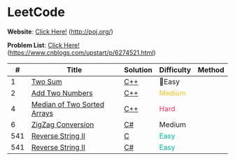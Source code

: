 # LeetCode

**Website**: [Click Here!](http://poj.org/) (http://poj.org/)

**Problem List**: [Click Here!](https://www.cnblogs.com/upstart/p/6274521.html) (https://www.cnblogs.com/upstart/p/6274521.html)

| #    | Title                 | Solution  | Difficulty | Method |
| ---- | --------------------- | --------  | ---------- | ------ |
| 1    | [Two Sum](https://leetcode-cn.com/problems/two-sum/) | [C++](./0001%20-%20Two%20Sum.cpp) | :green_heart:Easy ||
| 2    | [Add Two Numbers](https://leetcode-cn.com/problems/add-two-numbers/) | [C++](./0002%20-%20Add%20Two%20Numbers.cpp) | <span style="color:rgb(255,192,30)">Medium</span> ||
| 4    | [Median of Two Sorted Arrays](https://leetcode-cn.com/problems/median-of-two-sorted-arrays/) | [C++](./0004%20-%20Median%20of%20Two%20Sorted%20Arrays.cpp) | <span style="color:rgb(255,55,95)">Hard</span> ||
| 6    | [ZigZag Conversion](https://leetcode-cn.com/problems/zigzag-conversion/) | [C#](./0006%20-%20ZigZag%20Conversion.cs) | Medium ||
| 541  | [Reverse String II](https://leetcode-cn.com/problems/reverse-string-ii/) | [C](./0541%20-%20Reverse%20String%20II.c) | <span style="color:rgb(0,184,163)">Easy</span> ||
| 541  | [Reverse String II](https://leetcode-cn.com/problems/reverse-string-ii/) | [C#](./0541%20-%20Reverse%20String%20II.cs) | <span style="color:rgb(0,184,163)">Easy</span> ||